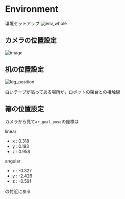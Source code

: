 # Environment 
環境セットアップ
![env_whole](../image/env_whole.JPG)

## カメラの位置設定
![image](../image/env_setup.png)

## 机の位置設定
![leg_position](../image/leg_position.JPG)

白いテープが貼ってある場所が，ロボットの架台との接触線

## 箒の位置設定

カメラから見て`ar_goal_pose`の座標は

linear

- x : 0.318
- y : 0.193
- z : 0.958

angular

- x : -0.327
- y : -2.426
- z : -0.591

の付近にある
